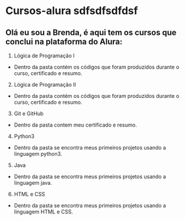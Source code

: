 # Cursos-alura sdfsdfsdfdsf

## Olá eu sou a Brenda, é aqui tem os cursos que conclui na plataforma do Alura:
 
 1. Lógica de Programação I
   - Dentro da pasta contém os códigos que foram produzidos durante o curso, certificado e resumo.
 
 2. Lógica de Programação II
   - Dentro da pasta contém os códigos que foram produzidos durante o curso, certificado e resumo.
   
 3. Git e GitHub
   - Dentro da pasta contem meu certificado e resumo.
 
 4. Python3
   - Dentro da pasta se encontra meus primeiros projetos usando a linguagem python3.
   
 5. Java
   - Dentro da pasta se encontra meus primeiros projetos usando a linguagem java.
   
 6. HTML e CSS
   - Dentro da pasta se encontra meus primeiros projetos usando a linguagem HTML e CSS.
